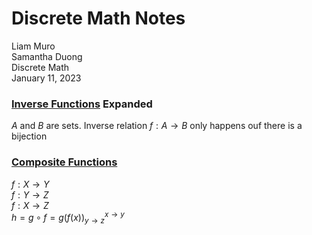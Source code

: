 # Discrete Math Notes
Liam Muro \
Samantha Duong \
Discrete Math \
January 11, 2023 
    

### [Inverse Functions](/Glossary/functions/inverse-functions.md) Expanded
$A$ and $B$ are sets. Inverse relation $f: A \rightarrow B$ only happens ouf there is a bijection


### [Composite Functions](/Glossary/functions/composite-functions.md)

$f: X \rightarrow Y$ \
$f: Y \rightarrow Z$ \
$f: X \rightarrow Z$ \
$h = g \circ f = g(f(x)) ^{x \to y}_{y \to z}$